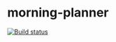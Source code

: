 morning-planner
===============
[![Build status](https://travis-ci.org/rasmusvhansen/morning-planner.svg?branch=master)](https://travis-ci.org/rasmusvhansen/morning-planner)
